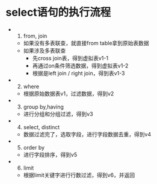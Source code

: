 # select语句的执行流程


- 1. from, join
    - 如果没有多表联查，就直接from table拿到原始表数据
    - 如果涉及多表联查
        - 先cross join表，得到虚拟表v1-1
        - 再通过on条件筛选数据，得到虚拟表v1-2
        - 根据是left join / right join，得到表v1-3 
- 2. where
    - 根据原始数据表v1，过滤数据，得到v2
- 3. group by,having
    - 进行分组和分组过滤，得到v3
- 4. select, distinct
    - 数据过滤完了，选取字段，进行字段数据去重，得到v4
- 5. order by
    - 进行字段排序，得到v5
- 6. limit
    - 根据limit关键字进行行数过滤，得到v6，并返回